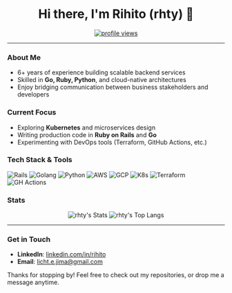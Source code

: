 <!-- rhty/rhty: User Profile README -->

<h1 align="center">Hi there, I'm Rihito (rhty) 👋</h1>

<p align="center">
  <a href="https://github.com/rhty">
    <img src="https://komarev.com/ghpvc/?username=rhty&color=blue" alt="profile views" />
  </a>
</p>

---

### About Me

- 6+ years of experience building scalable backend services
- Skilled in **Go, Ruby, Python**, and cloud-native architectures
- Enjoy bridging communication between business stakeholders and developers

### Current Focus

- Exploring **Kubernetes** and microservices design
- Writing production code in **Ruby on Rails** and **Go**
- Experimenting with DevOps tools (Terraform, GitHub Actions, etc.)

### Tech Stack & Tools

<p>
  <img src="https://img.shields.io/badge/-Ruby%20on%20Rails-CC0000?logo=ruby-on-rails&logoColor=white" alt="Rails" />
  <img src="https://img.shields.io/badge/-Go-00ADD8?logo=go&logoColor=white" alt="Golang" />
  <img src="https://img.shields.io/badge/-Python-3776AB?logo=python&logoColor=white" alt="Python" />
  <img src="https://img.shields.io/badge/-AWS-232F3E?logo=amazon-aws&logoColor=white" alt="AWS" />
  <img src="https://img.shields.io/badge/-GCP-4285F4?logo=google-cloud&logoColor=white" alt="GCP" />
  <img src="https://img.shields.io/badge/-Kubernetes-326CE5?logo=kubernetes&logoColor=white" alt="K8s" />
  <img src="https://img.shields.io/badge/-Terraform-7B42BC?logo=terraform&logoColor=white" alt="Terraform" />
  <img src="https://img.shields.io/badge/-GitHub%20Actions-2088FF?logo=github-actions&logoColor=white" alt="GH Actions" />
</p>

### Stats

<p align="center">
  <img src="https://github-readme-stats.vercel.app/api?username=rhty&show_icons=true&theme=tokyonight" alt="rhty's Stats" />
  <img src="https://github-readme-stats.vercel.app/api/top-langs/?username=rhty&layout=compact&theme=tokyonight" alt="rhty's Top Langs" />
</p>

---

### Get in Touch

- **LinkedIn**: [linkedin.com/in/rihito](https://www.linkedin.com/in/rihito/)
- **Email**: [licht.e.jima@gmail.com](mailto:licht.e.jima@gmail.com)

Thanks for stopping by! Feel free to check out my repositories, or drop me a message anytime.
